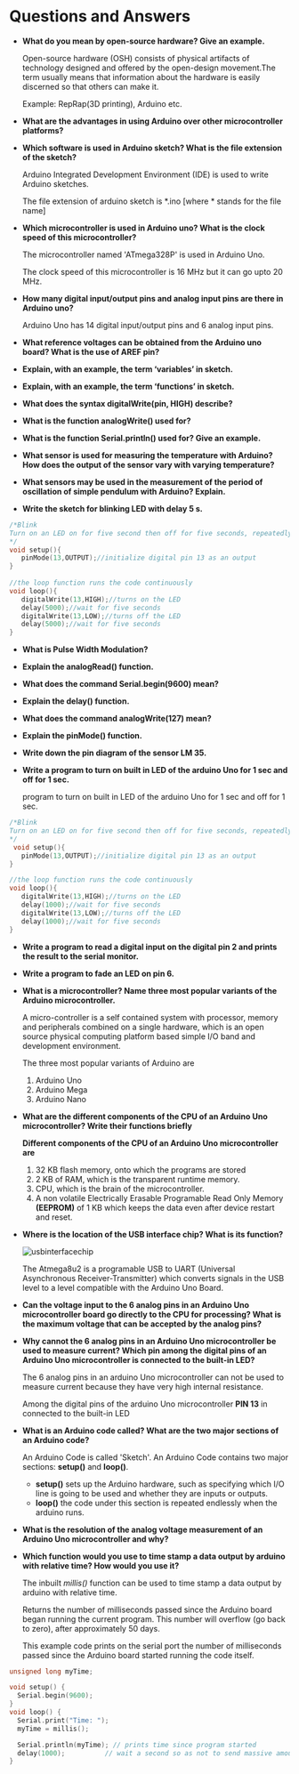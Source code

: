 # Questions and Answers

 - **What do you mean by open-source hardware? Give an example.**

    Open-source hardware (OSH) consists of physical artifacts of technology designed and offered by the open-design movement.The term usually means that information about the hardware is easily discerned so that others can make it.

    Example: RepRap(3D printing), Arduino etc.

 - **What are the advantages in using Arduino over other microcontroller platforms?**


 - **Which software is used in Arduino sketch? What is the file extension of the sketch?**

    Arduino Integrated Development Environment (IDE) is used to write Arduino sketches.

    The file extension of arduino sketch is *.ino [where * stands for the file name]


 - **Which microcontroller is used in Arduino uno? What is the clock speed of this microcontroller?**

    The microcontroller named 'ATmega328P' is used in Arduino Uno.

    The clock speed of this microcontroller is 16 MHz but it can go upto 20 MHz.


 - **How many digital input/output pins and analog input pins are there in Arduino uno?**

    Arduino Uno has 14 digital input/output pins and 6 analog input pins.


 - **What reference voltages can be obtained from the Arduino uno board? What is the use of AREF pin?**


 - **Explain, with an example, the term ‘variables’ in sketch.**


 - **Explain, with an example, the term ‘functions’ in sketch.**


 - **What does the syntax digitalWrite(pin, HIGH) describe?**


 - **What is the function analogWrite() used for?**


 - **What is the function Serial.println() used for? Give an example.**


 - **What sensor is used for measuring the temperature with Arduino? How does the output of the sensor vary with varying temperature?**


 - **What sensors may be used in the measurement of the period of oscillation of simple pendulum with Arduino? Explain.**


 - **Write the sketch for blinking LED with delay 5 s.**

```c++
/*Blink
Turn on an LED on for five second then off for five seconds, repeatedly.
*/
void setup(){
   pinMode(13,OUTPUT);//initialize digital pin 13 as an output
}
   
//the loop function runs the code continuously
void loop(){
   digitalWrite(13,HIGH);//turns on the LED
   delay(5000);//wait for five seconds
   digitalWrite(13,LOW);//turns off the LED
   delay(5000);//wait for five seconds
}
```


 - **What is Pulse Width Modulation?**


 - **Explain the analogRead() function.**


 - **What does the command Serial.begin(9600) mean?**


 - **Explain the delay() function.**


 - **What does the command analogWrite(127) mean?**


 - **Explain the pinMode() function.**


 - **Write down the pin diagram of the sensor LM 35.**


 - **Write a program to turn on built in LED of the arduino Uno for 1 sec and off for 1 sec.**

   program to turn on built in LED of the arduino Uno for 1 sec and off for 1 sec.
```c++
/*Blink
Turn on an LED on for five second then off for five seconds, repeatedly.
*/
 void setup(){
   pinMode(13,OUTPUT);//initialize digital pin 13 as an output
}

//the loop function runs the code continuously
void loop(){
   digitalWrite(13,HIGH);//turns on the LED
   delay(1000);//wait for five seconds
   digitalWrite(13,LOW);//turns off the LED
   delay(1000);//wait for five seconds
}
```

 - **Write a program to read a digital input on the digital pin 2 and prints the result to the serial monitor.**


 - **Write a program to fade an LED on pin 6.**


 - **What is a microcontroller? Name three most popular variants of the Arduino microcontroller.**

    A micro-controller is a self contained system with processor, memory and peripherals combined on a single hardware, which is an open source physical computing platform based simple I/O band and development environment.
    
    The three most popular variants of Arduino are
    1. Arduino Uno
    2. Arduino Mega
    3. Arduino Nano

 - **What are the different components of the CPU of an Arduino Uno microcontroller? Write their functions briefly**

    **Different components of the CPU of an Arduino Uno microcontroller are**

    1. 32 KB flash memory, onto which the programs are stored
    2. 2 KB of RAM, which is the transparent runtime memory.
    3. CPU, which is the brain of the microcontroller.
    4. A non volatile Electrically Erasable Programable Read Only Memory 
    **(EEPROM)** of 1 KB which keeps the data even after device restart and reset.


 - **Where is the location of the USB interface chip? What is its function?**

    ![usbinterfacechip](https://i.imgur.com/Ud5eBU5.jpg)

    
    The Atmega8u2 is a programable USB to UART (Universal Asynchronous Receiver-Transmitter) which converts signals in the USB level to a level compatible with the Arduino Uno Board. 


 - **Can the voltage input to the 6 analog pins in an Arduino Uno microcontroller board go directly to the CPU for processing? What is the maximum voltage that can be accepted by the analog pins?**


 - **Why cannot the 6 analog pins in an Arduino Uno microcontroller be used to measure current? Which pin among the digital pins of an Arduino Uno microcontroller is connected to the built-in LED?**
  
    The 6 analog pins in an arduino Uno microcontroller can not be used to measure current because they have very high internal resistance.

    Among the digital pins of the arduino Uno microcontroller **PIN 13** in connected to the built-in LED


 - **What is an Arduino code called? What are the two major sections of an Arduino code?**

    An Arduino Code is called 'Sketch'. An Arduino Code contains two major sections: **setup()** and **loop()**.
    - **setup()** sets up the Arduino hardware, such as specifying which I/O line is going to be used and whether they are inputs or outputs.
    - **loop()** the code under this section is repeated endlessly when the arduino runs.


 - **What is the resolution of the analog voltage measurement of an Arduino Uno microcontroller and why?**


 - **Which function would you use to time stamp a data output by arduino with relative time? How would you use it?**

    The inbuilt *millis()* function can be used to time stamp a data output by arduino with relative time.

    Returns the number of milliseconds passed since the Arduino board began running the current program. This number will overflow (go back to zero), after approximately 50 days.

    This example code prints on the serial port the number of milliseconds passed since the Arduino board started running the code itself.

```c++
unsigned long myTime;

void setup() {
  Serial.begin(9600);
}
void loop() {
  Serial.print("Time: ");
  myTime = millis();

  Serial.println(myTime); // prints time since program started
  delay(1000);          // wait a second so as not to send massive amounts of data
}
```


